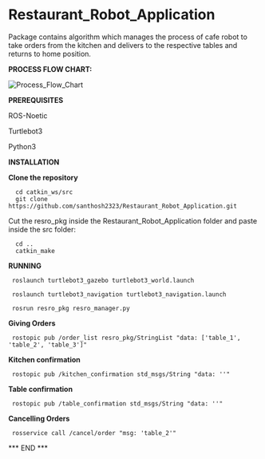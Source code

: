 # Restaurant_Robot_Application
Package contains algorithm which manages the process of cafe robot to take orders from the kitchen and delivers to the respective tables and returns to home position.

**PROCESS FLOW CHART:**


![Process_Flow_Chart](https://github.com/user-attachments/assets/85e6bc38-22bc-4deb-a11a-fcbf7ab66f30)


**PREREQUISITES**

ROS-Noetic

Turtlebot3

Python3

**INSTALLATION**

**Clone the repository**

      cd catkin_ws/src
      git clone https://github.com/santhosh2323/Restaurant_Robot_Application.git
      
Cut the resro_pkg inside the Restaurant_Robot_Application folder and paste inside the src folder:

      cd ..
      catkin_make

**RUNNING**

     roslaunch turtlebot3_gazebo turtlebot3_world.launch

     roslaunch turtlebot3_navigation turtlebot3_navigation.launch

     rosrun resro_pkg resro_manager.py

**Giving Orders**

     rostopic pub /order_list resro_pkg/StringList "data: ['table_1', 'table_2', 'table_3']"

**Kitchen confirmation**

     rostopic pub /kitchen_confirmation std_msgs/String "data: ''"

**Table confirmation**

     rostopic pub /table_confirmation std_msgs/String "data: ''"

**Cancelling Orders**

     rosservice call /cancel/order "msg: 'table_2'" 


*** END ***
